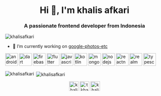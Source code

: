 <h1 align="center">Hi 👋, I'm khalis afkari</h1>
<h3 align="center">A passionate frontend developer from Indonesia</h3>

<p align="left"> <img src="https://komarev.com/ghpvc/?username=khalisafkari" alt="khalisafkari" /> </p>

- 🔭 I’m currently working on [google-photos-etc](https://github.com/khalisafkari/google-photos-etc)

<p align="left"><img src="https://devicons.github.io/devicon/devicon.git/icons/android/android-original-wordmark.svg" alt="android" width="40" height="40"/> <img src="https://www.vectorlogo.zone/logos/dartlang/dartlang-icon.svg" alt="dart" width="40" height="40"/> <img src="https://www.vectorlogo.zone/logos/firebase/firebase-icon.svg" alt="firebase" width="40" height="40"/> <img src="https://www.vectorlogo.zone/logos/flutterio/flutterio-icon.svg" alt="flutter" width="40" height="40"/> <img src="https://devicons.github.io/devicon/devicon.git/icons/javascript/javascript-original.svg" alt="javascript" width="40" height="40"/> <img src="https://www.vectorlogo.zone/logos/kotlinlang/kotlinlang-icon.svg" alt="kotlin" width="40" height="40"/> <img src="https://devicons.github.io/devicon/devicon.git/icons/mongodb/mongodb-original-wordmark.svg" alt="mongodb" width="40" height="40"/> <img src="https://devicons.github.io/devicon/devicon.git/icons/nodejs/nodejs-original-wordmark.svg" alt="nodejs" width="40" height="40"/> <img src="https://reactnative.dev/img/header_logo.svg" alt="reactnative" width="40" height="40"/> <img src="https://raw.githubusercontent.com/bestofjs/bestofjs-webui/8665e8c267a0215f3159df28b33c365198101df5/public/logos/realm.svg" alt="realm" width="40" height="40"/> <img src="https://devicons.github.io/devicon/devicon.git/icons/typescript/typescript-original.svg" alt="typescript" width="40" height="40"/></p><p><img align="left" src="https://github-readme-stats.vercel.app/api/top-langs/?username=khalisafkari&layout=compact&hide=html" alt="khalisafkari" /></p>

<p>&nbsp;<img align="center" src="https://github-readme-stats.vercel.app/api?username=khalisafkari&show_icons=true" alt="khalisafkari" /></p>

<p align="center">
<a href="https://twitter.com/khalisafkari" target="blank"><img align="center" src="https://cdn.jsdelivr.net/npm/simple-icons@3.0.1/icons/twitter.svg" alt="khalisafkari" height="30" width="30" /></a>
<a href="https://fb.com/tkhalis" target="blank"><img align="center" src="https://cdn.jsdelivr.net/npm/simple-icons@3.0.1/icons/facebook.svg" alt="tkhalis" height="30" width="30" /></a>
<a href="https://instagram.com/khalis_afkari" target="blank"><img align="center" src="https://cdn.jsdelivr.net/npm/simple-icons@3.0.1/icons/instagram.svg" alt="khalis_afkari" height="30" width="30" /></a>
</p>
